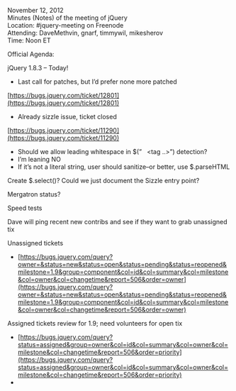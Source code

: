 November 12, 2012  
 Minutes (Notes) of the meeting of jQuery  
 Location: \#jquery-meeting on Freenode  
 Attending: DaveMethvin, gnarf, timmywil, mikesherov  
 Time: Noon ET

Official Agenda:  

jQuery 1.8.3 – Today!

-   Last call for patches, but I’d prefer none more patched

[https://bugs.jquery.com/ticket/12801](https://bugs.jquery.com/ticket/12801)

-   Already sizzle issue, ticket closed

[https://bugs.jquery.com/ticket/11290](https://bugs.jquery.com/ticket/11290)

-   Should we allow leading whitespace in \$(”   \<tag ..\>”) detection?
-   I’m leaning NO
-   If it’s not a literal string, user should sanitize–or better, use
    \$.parseHTML

Create \$.select()? Could we just document the Sizzle entry point?

Mergatron status?

Speed tests

Dave will ping recent new contribs and see if they want to grab
unassigned tix

Unassigned tickets

-   [https://bugs.jquery.com/query?owner=&status=new&status=open&status=pending&status=reopened&milestone=1.9&group=component&col=id&col=summary&col=milestone&col=owner&col=changetime&report=506&order=owner](https://bugs.jquery.com/query?owner=&status=new&status=open&status=pending&status=reopened&milestone=1.9&group=component&col=id&col=summary&col=milestone&col=owner&col=changetime&report=506&order=owner)

Assigned tickets review for 1.9; need volunteers for open tix

-   [https://bugs.jquery.com/query?status=assigned&group=owner&col=id&col=summary&col=owner&col=milestone&col=changetime&report=506&order=priority](https://bugs.jquery.com/query?status=assigned&group=owner&col=id&col=summary&col=owner&col=milestone&col=changetime&report=506&order=priority)
-   
